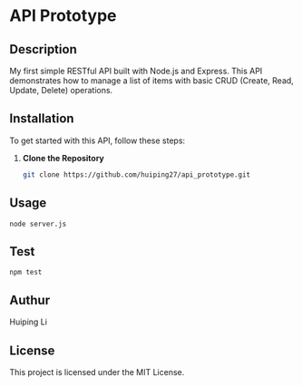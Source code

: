 # API Prototype


## Description

My first simple RESTful API built with Node.js and Express.  This API demonstrates how to manage a list of items with basic CRUD (Create, Read, Update, Delete) operations.

## Installation

To get started with this API, follow these steps:

1. **Clone the Repository**

   ```sh
   git clone https://github.com/huiping27/api_prototype.git
   
## Usage
```
node server.js
```
## Test

```
npm test
```

## Authur

Huiping Li

## License

This project is licensed under the MIT License.

